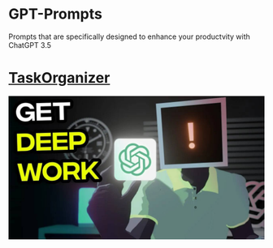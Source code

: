 # GPT-Prompts
Prompts that are specifically designed to enhance your productvity with ChatGPT 3.5


# [TaskOrganizer](https://github.com/carbonplugins/GPT-Prompts/blob/main/TaskOrganizer.md)
[![Watch the video](deep-work.png)](https://youtu.be/9cdIzuzP3bc)



